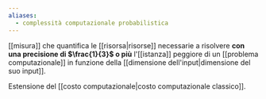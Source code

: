 ```yaml
---
aliases:
  - complessità computazionale probabilistica
---
```

[[misura]] che quantifica le [[risorsa|risorse]] necessarie a risolvere **con una precisione di $\frac{1}{3}$ o più** l'[[istanza]] peggiore di un [[problema computazionale]] in funzione della [[dimensione dell'input|dimensione del suo input]].

Estensione del [[costo computazionale|costo computazionale classico]].